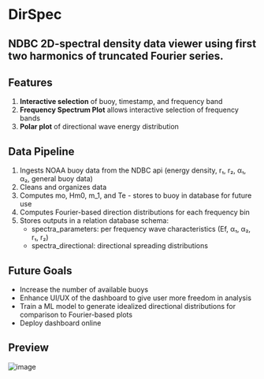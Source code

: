 # **DirSpec**
## NDBC 2D-spectral density data viewer using first two harmonics of truncated Fourier series.

## Features
1. **Interactive selection** of buoy, timestamp, and frequency band
2. **Frequency Spectrum Plot** allows interactive selection of frequency bands
3. **Polar plot** of directional wave energy distribution

## Data Pipeline
1. Ingests NOAA buoy data from the NDBC api (energy density, r₁, r₂, α₁, α₂, general buoy data)
2. Cleans and organizes data
3. Computes mo, Hm0, m_1, and Te - stores to buoy in database for future use
4. Computes Fourier-based direction distributions for each frequency bin
5. Stores outputs in a relation database schema:
   - spectra_parameters: per frequency wave characteristics (Ef, α₁, α₂, r₁, r₂)
   - spectra_directional: directional spreading distributions
  
## Future Goals
- Increase the number of available buoys
- Enhance UI/UX of the dashboard to give user more freedom in analysis
- Train a ML model to generate idealized directional distributions for comparison to Fourier-based plots
- Deploy dashboard online

## Preview

![image](https://github.com/user-attachments/assets/42c106e2-5b3f-4bbd-bd42-ccc2c721d0bf)
